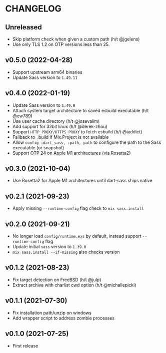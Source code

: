 # CHANGELOG

## Unreleased

- Skip platform check when given a custom path (h/t @jgelens)
- Use only TLS 1.2 on OTP versions less than 25.

## v0.5.0 (2022-04-28)

- Support upstream arm64 binaries
- Update Sass version to `1.49.11`

## v0.4.0 (2022-01-19)

- Update Sass version to `1.49.0`
- Attach system target architecture to saved esbuild executable (h/t @cw789)
- Use user cache directory (h/t @josevalim)
- Add support for 32bit linux (h/t @derek-zhou)
- Support `HTTP_PROXY/HTTPS_PROXY` to fetch esbuild (h/t @iaddict)
- Fallback to \_build if Mix.Project is not available
- Allow `config :dart_sass, :path, path` to configure the path to the Sass executable (or snapshot)
- Support OTP 24 on Apple M1 architectures (via Rosetta2)

## v0.3.0 (2021-10-04)

- Use Rosetta2 for Apple M1 architectures until dart-sass ships native

## v0.2.1 (2021-09-23)

- Apply missing `--runtime-config` flag check to `mix sass.install`

## v0.2.0 (2021-09-21)

- No longer load `config/runtime.exs` by default, instead support `--runtime-config` flag
- Update initial `sass` version to `1.39.0`
- `mix sass.install --if-missing` also checks version

## v0.1.2 (2021-08-23)

- Fix target detection on FreeBSD (h/t @julp)
- Extract archive with charlist cwd option (h/t @michallepicki)

## v0.1.1 (2021-07-30)

- Fix installation path/unzip on windows
- Add wrapper script to address zombie processes

## v0.1.0 (2021-07-25)

- First release
